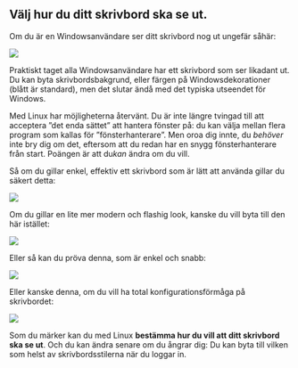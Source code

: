 ﻿



<h2>Välj hur du ditt skrivbord ska se ut.</h2>

Om du är en Windowsanvändare ser ditt skrivbord nog ut ungefär såhär:

<img src="Images/windows_vista.jpg" />

Praktiskt taget alla Windowsanvändare har ett skrivbord som ser likadant ut. Du kan byta skrivbordsbakgrund, eller färgen på Windowsdekorationer (blått är standard), men det slutar ändå med det typiska utseendet för Windows.

Med Linux har möjligheterna återvänt. Du är inte längre tvingad till att acceptera ”det enda sättet” att hantera  fönster på: du kan välja mellan flera program som kallas för ”fönsterhanterare”. Men oroa dig innte, du <i>behöver</i> inte bry dig om det, eftersom att du redan har en snygg fönsterhanterare från start. Poängen är att du<i>kan</i> ändra om du vill.

Så om du gillar enkel, effektiv ett skrivbord som är lätt att använda gillar du säkert detta:

<img src="Images/ubuntu.jpg"/>

Om du gillar en lite mer modern och flashig look, kanske du vill byta till den här istället:

<img src="Images/kde.png" />

Eller så kan du pröva denna, som är enkel och snabb:

<img src="Images/xfce.jpg" />

Eller kanske denna, om du vill ha total konfigurationsförmåga på skrivbordet:

<img src="Images/wm.jpg" />

Som du märker kan du med Linux <b>bestämma hur du vill att ditt skrivbord ska se ut</b>. Och du kan ändra senare om du ångrar dig: Du kan byta till vilken som helst av skrivbordsstilerna när du loggar in.




